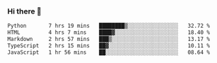 ### Hi there 👋

<!--START_SECTION:waka-->

```txt
Python       7 hrs 19 mins   ████████▒░░░░░░░░░░░░░░░░   32.72 %
HTML         4 hrs 7 mins    ████▓░░░░░░░░░░░░░░░░░░░░   18.40 %
Markdown     2 hrs 57 mins   ███▒░░░░░░░░░░░░░░░░░░░░░   13.17 %
TypeScript   2 hrs 15 mins   ██▓░░░░░░░░░░░░░░░░░░░░░░   10.11 %
JavaScript   1 hr 56 mins    ██░░░░░░░░░░░░░░░░░░░░░░░   08.64 %
```

<!--END_SECTION:waka-->


<!--
**AnkelMauCastillo/AnkelMauCastillo** is a ✨ _special_ ✨ repository because its `README.md` (this file) appears on your GitHub profile.

Here are some ideas to get you started:

- 🔭 I’m currently working on ...
- 🌱 I’m currently learning ...
- 👯 I’m looking to collaborate on ...
- 🤔 I’m looking for help with ...
- 💬 Ask me about ...
- 📫 How to reach me: ...
- 😄 Pronouns: ...
- ⚡ Fun fact: ...
-->
